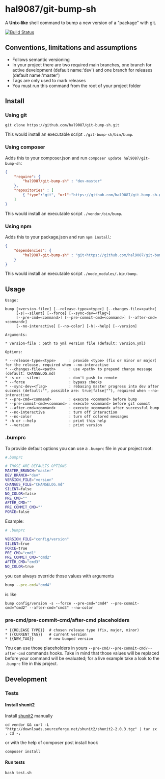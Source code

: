 hal9087/git-bump-sh
==============================

A **Unix-like** shell command to bump a new version of a "package" with git.

[![Build Status](https://travis-ci.org/hal9087/git-bump-sh.svg)](https://travis-ci.org/hal9087/git-bump-sh)

## Conventions, limitations and assumptions 

* Follows semantic versioning
* In your project there are two required main branches, one branch for active development (default name:'dev') 
and one branch for releases (default name:'master')
* Tags are only used to mark releases
* You must run this command from the root of your project folder

## Install

### Using git

```
git clone https://github.com/hal9087/git-bump-sh.git 
```

This would install an executable script ```./git-bump-sh/bin/bump```.


### Using composer

Adds this to your composer.json and run ```composer update hal9087/git-bump-sh```:

```json
{
    "require": {
        "hal9087/git-bump-sh" : "dev-master"
    },
    "repositories" : [
        { "type":"git", "url":"https://github.com/hal9087/git-bump-sh.git" }
    ]
}
```

This would install an executable script ```./vendor/bin/bump```.

### Using npm

Adds this to your package.json and run ```npm install```:

```json
{
    "dependencies": {
        "hal9087-git-bump-sh" : "git+https://github.com/hal9087/git-bump-sh.git"
    }
}
```

This would install an executable script ```./node_modules/.bin/bump```.

## Usage

```
Usage:

bump [<version-file>] [--release-type=<type>] [--changes-file=<path>]
     [-s|--silent] [--force] [--sync-dev=<flag>]
     [--pre-cmd=<command>] [--pre-commit-cmd=<command>] [--after-cmd=<command>]
     [--no-interactive] [--no-color] [-h|--help] [--version]

Arguments:

* version-file : path to yml version file (default: version.yml)

Options:

* --release-type=<type>      : provide <type> (fix or minor or major) for the release, required when --no-interactive
* --changes-file=<path>      : use <path> to prepend change message (default: CHANGELOG.md)
* -s or --silent             : don't push to remote
* --force                    : bypass checks
* --sync-dev=<flag>          : rebasing master progress into dev after success (default:"", possible are: true|false|""), required when --no-interactive
* --pre-cmd=<command>        : execute <command> before bump
* --pre-commit-cmd=<command> : execute <command> before git commit
* --after-cmd=<command>      : execute <command> after successful bump
* --no-interactive           : turn off interaction
* --no-color                 : turn off colored messages
* -h or --help               : print this help
* --version                  : print version
```

### .bumprc

To provide default options you can use a ```.bumprc``` file in your project root:

```bash
#.bumprc

# THOSE ARE DEFAULTS OPTIONS
MASTER_BRANCH="master"
DEV_BRANCH="dev"
VERSION_FILE="version"
CHANGES_FILE="CHANGELOG.md"
SILENT=false
NO_COLOR=false
PRE_CMD=""
AFTER_CMD=""
PRE_COMMIT_CMD=""
FORCE=false

```

Example: 

```bash
# .bumprc

VERSION_FILE="config/version"
SILENT=true
FORCE=true
PRE_CMD="cmd1"
PRE_COMMIT_CMD="cmd2"
AFTER_CMD="cmd3"
NO_COLOR=true
```

you can always override those values with arguments

```bash
bump --pre-cmd="cmd4"
```

is like 

```
bump config/version -s --force --pre-cmd="cmd4" --pre-commit-cmd="cmd2" --after-cmd="cmd3" --no-color
```

### pre-cmd/pre-commit-cmd/after-cmd placeholders

```
* {{RELEASE TYPE}}  # chosen release type (fix, major, minor)
* {{CURRENT_TAG}}   # current version
* {{NEW_TAG}}       # new bumped version
```

You can use those placeholders in yours ```--pre-cmd/--pre-commit-cmd/--after-cmd``` commands hooks.
Take in mind that those values will be replaced before your command will be evaluated; for a live example take a look
to the ```.bumprc``` file in this project.

## Development

### Tests

#### Install shunit2

Install [shunit2] manually 

```
cd vendor && curl -L "http://downloads.sourceforge.net/shunit2/shunit2-2.0.3.tgz" | tar zx ; cd -;
```

or with the help of composer post install hook

```
composer install
```

#### Run tests

```
bash test.sh
```

[shunit2]: https://code.google.com/p/shunit2/


